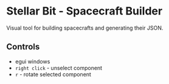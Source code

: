 # Stellar Bit - Spacecraft Builder

Visual tool for building spacecrafts and generating their JSON.

## Controls

- egui windows
- `right click` - unselect component
- `r` - rotate selected component
